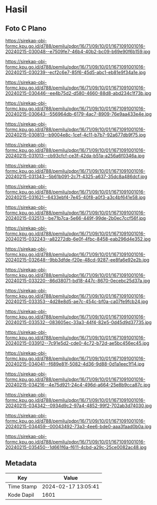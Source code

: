 # Hasil

## Foto C Plano

https://sirekap-obj-formc.kpu.go.id/d788/pemilu/pdpr/16/71/09/10/01/1671091001016-20240215-030048--e7509fe7-46b4-40b2-bc09-b69e90f6b159.jpg

https://sirekap-obj-formc.kpu.go.id/d788/pemilu/pdpr/16/71/09/10/01/1671091001016-20240215-030239--ecf2c6e7-85f6-45d5-abc1-eb81e9f34a1e.jpg

https://sirekap-obj-formc.kpu.go.id/d788/pemilu/pdpr/16/71/09/10/01/1671091001016-20240215-030446--ee4b75d2-d580-4660-88d8-abd234c1f73b.jpg

https://sirekap-obj-formc.kpu.go.id/d788/pemilu/pdpr/16/71/09/10/01/1671091001016-20240215-030643--556964db-6179-4ac7-8909-76e9aa433e4e.jpg

https://sirekap-obj-formc.kpu.go.id/d788/pemilu/pdpr/16/71/09/10/01/1671091001016-20240215-030813--b9004e8c-1cef-4c11-b7b7-92a677db9f75.jpg

https://sirekap-obj-formc.kpu.go.id/d788/pemilu/pdpr/16/71/09/10/01/1671091001016-20240215-031013--cb93cfcf-ce3f-42da-b51a-a256a6f0346a.jpg

https://sirekap-obj-formc.kpu.go.id/d788/pemilu/pdpr/16/71/09/10/01/1671091001016-20240215-031343--5b61b091-2c7f-4325-a637-35dc8a486dcf.jpg

https://sirekap-obj-formc.kpu.go.id/d788/pemilu/pdpr/16/71/09/10/01/1671091001016-20240215-031621--6433ebf4-7e45-40f8-a0f3-a3c4bf641e58.jpg

https://sirekap-obj-formc.kpu.go.id/d788/pemilu/pdpr/16/71/09/10/01/1671091001016-20240215-032513--be71b7ca-5e66-449f-99de-2b0ec7ccf56f.jpg

https://sirekap-obj-formc.kpu.go.id/d788/pemilu/pdpr/16/71/09/10/01/1671091001016-20240215-032243--a82272db-6e0f-4fbc-8458-eab296d4e352.jpg

https://sirekap-obj-formc.kpu.go.id/d788/pemilu/pdpr/16/71/09/10/01/1671091001016-20240215-032648--9bb3dfde-f20e-48cd-9287-ee8fa6e92e2b.jpg

https://sirekap-obj-formc.kpu.go.id/d788/pemilu/pdpr/16/71/09/10/01/1671091001016-20240215-033220--86d38071-bd18-447c-8670-0ecebc25d37a.jpg

https://sirekap-obj-formc.kpu.go.id/d788/pemilu/pdpr/16/71/09/10/01/1671091001016-20240215-033353--4d28e8d5-ae7c-454c-bf0a-ca07fe9fcb24.jpg

https://sirekap-obj-formc.kpu.go.id/d788/pemilu/pdpr/16/71/09/10/01/1671091001016-20240215-033532--083605ec-33a3-44f4-82e5-0d45d9d37735.jpg

https://sirekap-obj-formc.kpu.go.id/d788/pemilu/pdpr/16/71/09/10/01/1671091001016-20240215-033912--7c91e5d2-cde0-4c72-b72d-ae5bc456ec45.jpg

https://sirekap-obj-formc.kpu.go.id/d788/pemilu/pdpr/16/71/09/10/01/1671091001016-20240215-034041--f689e81f-5082-4d36-9d88-0d1a1eec1f14.jpg

https://sirekap-obj-formc.kpu.go.id/d788/pemilu/pdpr/16/71/09/10/01/1671091001016-20240215-034216--4e75d921-24c4-496d-a664-25e8b9cca87c.jpg

https://sirekap-obj-formc.kpu.go.id/d788/pemilu/pdpr/16/71/09/10/01/1671091001016-20240215-034342--0934d9c2-97a4-4852-99f2-702ab3d74030.jpg

https://sirekap-obj-formc.kpu.go.id/d788/pemilu/pdpr/16/71/09/10/01/1671091001016-20240215-034459--00043492-73a3-4ee6-bde0-aaa3faad0b0a.jpg

https://sirekap-obj-formc.kpu.go.id/d788/pemilu/pdpr/16/71/09/10/01/1671091001016-20240215-035450--1d661f6a-f611-4cbd-a29c-25ce0082ac48.jpg


## Metadata

| Key        | Value               |
| ---------- | ------------------- |
| Time Stamp | 2024-02-17 13:05:41 |
| Kode Dapil | 1601                |



